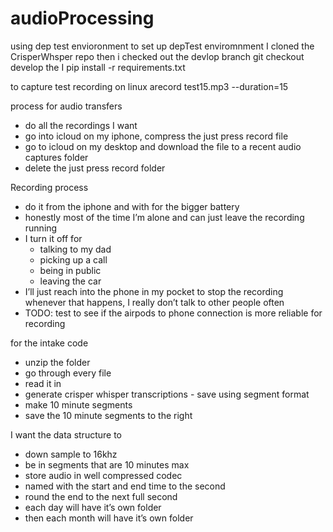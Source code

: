 # audioProcessing
using dep test envioronment
to set up depTest enviromnment
I cloned the CrisperWhsper repo
then i checked out the devlop branch git checkout develop
the I pip install -r requirements.txt

to capture test recording on linux
arecord test15.mp3 --duration=15


process for audio transfers

- do all the recordings I want
- go into icloud on my iphone, compress the just press record file
- go to icloud on my desktop and download the file to a recent audio captures folder
- delete the just press record folder

Recording process 

- do it from the iphone and with for the bigger battery
- honestly most of the time I’m alone and can just leave the recording running
- I turn it off for
    - talking to my dad
    - picking up a call
    - being in public
    - leaving the car
- I’ll just reach into the phone in my pocket to stop the recording whenever that happens, I really don’t talk to other people often
- TODO: test to see if the airpods to phone connection is more reliable for recording

for the intake code

- unzip the folder
- go through every file
- read it in
- generate crisper whisper transcriptions - save using segment format
- make 10 minute segments
- save the 10 minute segments to the right

I want the data structure to

- down sample to 16khz
- be in segments that are 10 minutes max
- store audio in well compressed codec
- named with the start and end time to the second
- round the end to the next full second
- each day will have it’s own folder
- then each month will have it’s own folder

